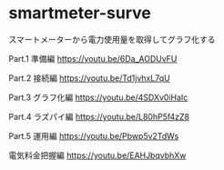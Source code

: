 # smartmeter-surve
スマートメーターから電力使用量を取得してグラフ化する

Part.1 準備編
https://youtu.be/6Da_AODUvFU

Part.2 接続編
https://youtu.be/Td1jvhxL7qU

Part.3 グラフ化編
https://youtu.be/4SDXv0iHaIc

Part.4 ラズパイ編
https://youtu.be/L80hP5f4zZ8

Part.5 運用編
https://youtu.be/Pbwp5v2TdWs

電気料金把握編
https://youtu.be/EAHJbqvbhXw

